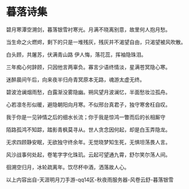 # 暮落诗集

碧月寒潭空溯剑，暮落银雪衬寒光。月满不晓离别意，故里何人抱月愁。

当生命之火燃烬，剩下的只是一堆残灰，残灰并不渴望自由，只渴望被风吹散。

白头顾，共屠苏，伏满青山路
伊人悔，落花蕊，挥袖隐珠泪。

三年痴心何辞顾，只因他言两辜负。寡言少语终情淡，星满苍冥隐心寒。

迷醉晨间午后，向来夜半归舟青冥原本无路，魂游太虚无终。

碧波沧谰烟雨愁，白露渐没雾隐幽。朔风望月波澜忆，半面愁妆泣孤舟。

心若凛冬形似暖，避隐朝阳向月寒。不似邢台真君子，独守寒舍枉自叹。

我于你是一见钟情之后的细水长流；你于我是惊鸿一瞥而后的长相厮守

陌路孤鸿不知踪，踏影青枫莫寻从。世人贪念因何起，却是白玉弄隐龙。

无求四顾静安眠，无欲独守终余年。无觉晓梦知生死，无惧坦荡畏人言。

风沙战事何处起，卷笔字字化珠玑。云起可望通九霄，舒尔笑尔荡人间。

徊溯空归月，冰轮疏离年。饮尽杯中酒，洒落故人心。


以上内容出自-天涯明月刀手游-qq14区-秋夜雨服务器-风卷云舒-暮落银雪
